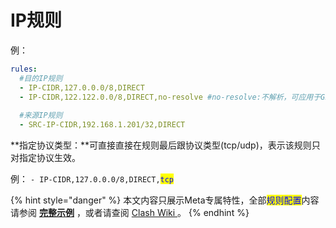 # IP规则

例：

```yaml
rules:
  #目的IP规则
  - IP-CIDR,127.0.0.0/8,DIRECT
  - IP-CIDR,122.122.0.0/8,DIRECT,no-resolve #no-resolve:不解析，可应用于GEOIP, IP-CIDR
  
  #来源IP规则
  - SRC-IP-CIDR,192.168.1.201/32,DIRECT
```

**指定协议类型：**可直接直接在规则最后跟协议类型(tcp/udp)，表示该规则只对指定协议生效。

例： `- IP-CIDR,127.0.0.0/8,DIRECT,`<mark style="color:blue;">`tcp`</mark>



{% hint style="danger" %}
本文内容只展示Meta专属特性，全部<mark style="color:blue;">规则配置</mark>内容请参阅 [**完整示例**](../../example/ex1.md#gui-ze-pei-zhi) ，或者请查阅 [Clash Wiki ](https://lancellc.gitbook.io/clash/clash-config-file/rules)。
{% endhint %}
